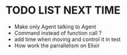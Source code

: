 # TODO LIST NEXT TIME

- Make only Agent talking to Agent
- Command instead of function call ?
- add time when moving and control it in test
- How work the parrallelism on Elixir